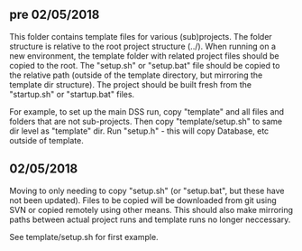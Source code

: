## pre 02/05/2018
This folder contains template files for various (sub)projects.  The folder structure is relative to the root project structure (../).  When running on a new environment, the template folder with related project files should be copied to the root.  The "setup.sh" or "setup.bat" file should be copied to the relative path (outside of the template directory, but mirroring the template dir structure).  The project should be built fresh from the "startup.sh" or "startup.bat" files.

For example, to set up the main DSS run, copy "template" and all files and folders that are not sub-projects.  Then copy "template/setup.sh" to same dir level as "template" dir.  Run "setup.h" - this will copy Database, etc outside of template.

## 02/05/2018
Moving to only needing to copy "setup.sh" (or "setup.bat", but these have not been updated).  Files to be copied will be downloaded from git using SVN or copied remotely using other means.  This should also make mirroring paths between actual project runs and template runs no longer neccessary.

See template/setup.sh for first example.